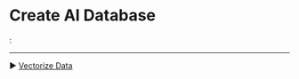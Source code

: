﻿# Create AI Database

:

___

▶ [Vectorize Data](https://github.com/lennilobel/sql2022-workshop-hol-vegas2025/tree/master/HOL/4.%20AI%20Features/1.%20Vectorize%20Data.md)
